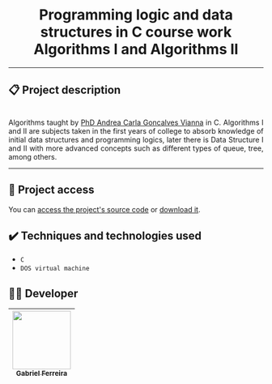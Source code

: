 <h1 align="center">Programming logic and data structures in C course work Algorithms I and Algorithms II</h1>

<hr>

## 📋 Project description

<p align="justify">
  <br>
  Algorithms taught by <a href="https://unesp.br/portaldocentes/docentes/232">PhD Andrea Carla Goncalves Vianna</a> in C. Algorithms I and II are subjects taken in the first years of college to absorb knowledge of initial data structures and programming logics, later there is Data Structure I and II with more advanced concepts such as different types of queue, tree, among others.  
</p>

<hr>

## 📁 Project access

You can [access the project's source code](https://github.com/GabesSeven/programming-logic-and-data-structures-in-C-course-work-Algorithms-I-and-Algorithms-II/) or [download it](https://github.com/GabesSeven/programming-logic-and-data-structures-in-C-course-work-Algorithms-I-and-Algorithms-II/archive/refs/heads/main.zip).

## ✔️ Techniques and technologies used

- ``C``
- ``DOS virtual machine``


## 🧑‍💻 Developer

| [<img src="https://avatars.githubusercontent.com/u/37443722?v=4" width=115><br><sub>Gabriel Ferreira</sub>](https://github.com/GabesSeven)
| :---: 
